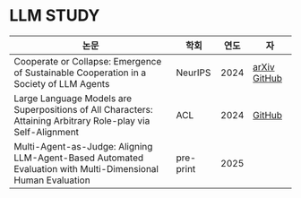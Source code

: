 # LLM STUDY


| 논문 | 학회 | 연도 | 자 |
|------|------|------|-------------|
| Cooperate or Collapse: Emergence of Sustainable Cooperation in a Society of LLM Agents | NeurIPS | 2024 | [arXiv](https://arxiv.org/abs/2404.16698) [GitHub](https://github.com/giorgiopiatti/GovSim) |
| Large Language Models are Superpositions of All Characters: Attaining Arbitrary Role-play via Self-Alignment | ACL | 2024 | [GitHub](https://github.com/OFA-Sys/Ditto) |
| Multi-Agent-as-Judge: Aligning LLM-Agent-Based Automated Evaluation with Multi-Dimensional Human Evaluation| pre-print | 2025 |  |
